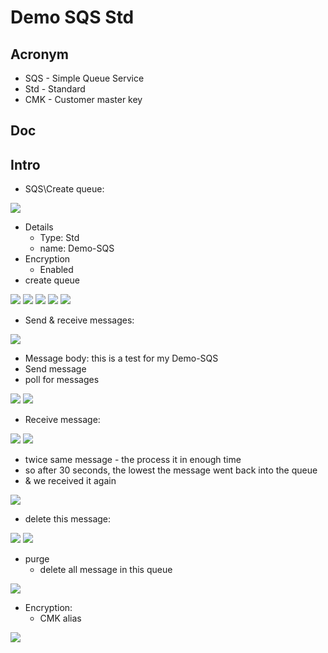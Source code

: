 # Demo SQS Std

## Acronym
* SQS - Simple Queue Service
* Std - Standard
* CMK - Customer master key

## Doc

## Intro
* SQS\Create queue:


[<img src="https://i.imgur.com/UIodxa4.png">](https://i.imgur.com/UIodxa4.png)

* Details
    * Type: Std
    * name: Demo-SQS
* Encryption
    * Enabled
* create queue
    
[<img src="https://i.imgur.com/2Dl8vHh.png">](https://i.imgur.com/2Dl8vHh.png)
[<img src="https://i.imgur.com/ATLw0i2.png">](https://i.imgur.com/ATLw0i2.png)
[<img src="https://i.imgur.com/md9fpyh.png">](https://i.imgur.com/md9fpyh.png)
[<img src="https://i.imgur.com/zoJie3H.png">](https://i.imgur.com/zoJie3H.png)
[<img src="https://i.imgur.com/2x5LQic.png">](https://i.imgur.com/2x5LQic.png)

* Send & receive messages:

[<img src="https://i.imgur.com/V9O4r9S.png">](https://i.imgur.com/V9O4r9S.png)

* Message body: this is a test for my Demo-SQS
* Send message
* poll for messages

[<img src="https://i.imgur.com/fjJnfjP.png">](https://i.imgur.com/fjJnfjP.png)
[<img src="https://i.imgur.com/oqMfhEe.png">](https://i.imgur.com/oqMfhEe.png)

* Receive message:

[<img src="https://i.imgur.com/8tpg8oA.png">](https://i.imgur.com/8tpg8oA.png)
[<img src="https://i.imgur.com/rgay3u8.png">](https://i.imgur.com/rgay3u8.png)

* twice same message - the process it in enough time
* so after 30 seconds, the lowest the message went back into the queue
* & we received it again

[<img src="https://i.imgur.com/7oB6UPd.png">](https://i.imgur.com/7oB6UPd.png)

* delete this message:

[<img src="https://i.imgur.com/5GHFtDO.png">](https://i.imgur.com/5GHFtDO.png)
[<img src="https://i.imgur.com/TfKL1Ap.png">](https://i.imgur.com/TfKL1Ap.png)

* purge
    * delete all message in this queue
    
[<img src="https://i.imgur.com/cYQxiL3.png">](https://i.imgur.com/cYQxiL3.png)

* Encryption:
    * CMK alias

[<img src="https://i.imgur.com/p6eIjfy.png">](https://i.imgur.com/p6eIjfy.png)
